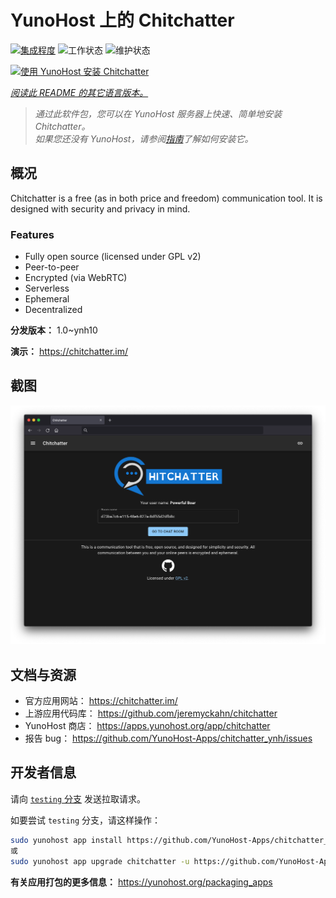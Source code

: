 <!--
注意：此 README 由 <https://github.com/YunoHost/apps/tree/master/tools/readme_generator> 自动生成
请勿手动编辑。
-->

# YunoHost 上的 Chitchatter

[![集成程度](https://dash.yunohost.org/integration/chitchatter.svg)](https://dash.yunohost.org/appci/app/chitchatter) ![工作状态](https://ci-apps.yunohost.org/ci/badges/chitchatter.status.svg) ![维护状态](https://ci-apps.yunohost.org/ci/badges/chitchatter.maintain.svg)

[![使用 YunoHost 安装 Chitchatter](https://install-app.yunohost.org/install-with-yunohost.svg)](https://install-app.yunohost.org/?app=chitchatter)

*[阅读此 README 的其它语言版本。](./ALL_README.md)*

> *通过此软件包，您可以在 YunoHost 服务器上快速、简单地安装 Chitchatter。*  
> *如果您还没有 YunoHost，请参阅[指南](https://yunohost.org/install)了解如何安装它。*

## 概况

Chitchatter is a free (as in both price and freedom) communication tool. It is designed with security and privacy in mind.

### Features

- Fully open source (licensed under GPL v2)
- Peer-to-peer
- Encrypted (via WebRTC)
- Serverless
- Ephemeral
- Decentralized 

**分发版本：** 1.0~ynh10

**演示：** <https://chitchatter.im/>

## 截图

![Chitchatter 的截图](./doc/screenshots/screenshot.png)

## 文档与资源

- 官方应用网站： <https://chitchatter.im/>
- 上游应用代码库： <https://github.com/jeremyckahn/chitchatter>
- YunoHost 商店： <https://apps.yunohost.org/app/chitchatter>
- 报告 bug： <https://github.com/YunoHost-Apps/chitchatter_ynh/issues>

## 开发者信息

请向 [`testing` 分支](https://github.com/YunoHost-Apps/chitchatter_ynh/tree/testing) 发送拉取请求。

如要尝试 `testing` 分支，请这样操作：

```bash
sudo yunohost app install https://github.com/YunoHost-Apps/chitchatter_ynh/tree/testing --debug
或
sudo yunohost app upgrade chitchatter -u https://github.com/YunoHost-Apps/chitchatter_ynh/tree/testing --debug
```

**有关应用打包的更多信息：** <https://yunohost.org/packaging_apps>
